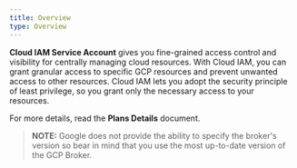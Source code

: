 ```yaml
---
title: Overview
type: Overview
---
```


**Cloud IAM Service Account** gives you fine-grained access control and visibility for centrally managing cloud resources. With Cloud IAM, you can grant granular access to specific GCP resources and prevent unwanted access to other resources. Cloud IAM lets you adopt the security principle of least privilege, so you grant only the necessary access to your resources.

For more details, read the **Plans Details** document.

>**NOTE:** Google does not provide the ability to specify the broker's version so bear in mind that you use the most up-to-date version of the GCP Broker.
